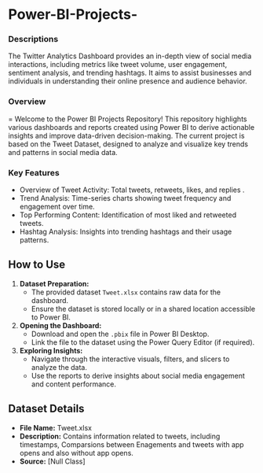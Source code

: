 # Power-BI-Projects-
### Descriptions
The Twitter Analytics Dashboard provides an in-depth view of social media interactions, including metrics like tweet volume, user engagement, sentiment analysis, and trending hashtags. It aims to assist businesses and individuals in understanding their online presence and audience behavior.  
### Overview 
= Welcome to the Power BI Projects Repository! This repository highlights various dashboards and reports created using Power BI to derive actionable insights and improve data-driven decision-making. The current project is based on the Tweet Dataset, designed to analyze and visualize key trends and patterns in social media data.
### Key Features
- Overview of Tweet Activity: Total tweets, retweets, likes, and replies .
- Trend Analysis: Time-series charts showing tweet frequency and engagement over time.
- Top Performing Content: Identification of most liked and retweeted tweets.
- Hashtag Analysis: Insights into trending hashtags and their usage patterns.
## How to Use
1. **Dataset Preparation:**  
   - The provided dataset `Tweet.xlsx` contains raw data for the dashboard.  
   - Ensure the dataset is stored locally or in a shared location accessible to Power BI.  
2. **Opening the Dashboard:**  
   - Download and open the `.pbix` file in Power BI Desktop.  
   - Link the file to the dataset using the Power Query Editor (if required).  
3. **Exploring Insights:**  
   - Navigate through the interactive visuals, filters, and slicers to analyze the data.  
   - Use the reports to derive insights about social media engagement and content performance.
 ## Dataset Details
- **File Name:** Tweet.xlsx  
- **Description:** Contains information related to tweets, including timestamps, Comparsions between Enagements and tweets with app opens and also without app opens.  
- **Source:** [Null Class]  
